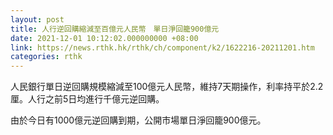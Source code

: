 ```yaml
---
layout: post
title: 人行逆回購縮減至百億元人民幣　單日淨回籠900億元
date: 2021-12-01 10:12:02.000000000 +08:00
link: https://news.rthk.hk/rthk/ch/component/k2/1622216-20211201.htm
categories: rthk
---
```


人民銀行單日逆回購規模縮減至100億元人民幣，維持7天期操作，利率持平於2.2厘。人行之前5日均進行千億元逆回購。

由於今日有1000億元逆回購到期，公開市場單日淨回籠900億元。
